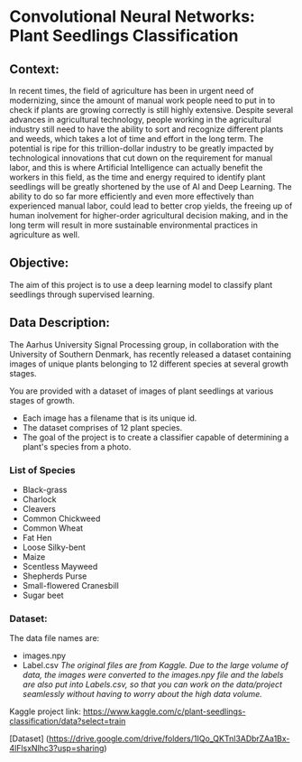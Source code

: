 # Convolutional Neural Networks: Plant Seedlings Classification
## Context:
In recent times, the field of agriculture has been in urgent need of modernizing, since the amount of manual work people need to put in to check if plants are growing correctly is still highly extensive. Despite several advances in agricultural technology, people working in the agricultural industry still need to have the ability to sort and recognize different plants and weeds, which takes a lot of time and effort in the long term. The potential is ripe for this trillion-dollar industry to be greatly impacted by technological innovations that cut down on the requirement for manual labor, and this is where Artificial Intelligence can actually benefit the workers in this field, as the time and energy required to identify plant seedlings will be greatly shortened by the use of AI and Deep Learning. The ability to do so far more efficiently and even more effectively than experienced manual labor, could lead to better crop yields, the freeing up of human inolvement for higher-order agricultural decision making, and in the long term will result in more sustainable environmental practices in agriculture as well.

## Objective:
The aim of this project is to use a deep learning model to classify plant seedlings through supervised learning.

## Data Description:
The Aarhus University Signal Processing group, in collaboration with the University of Southern Denmark, has recently released a dataset containing images of unique plants belonging to 12 different species at several growth stages.

You are provided with a dataset of images of plant seedlings at various stages of growth.
- Each image has a filename that is its unique id.
- The dataset comprises of 12 plant species.
- The goal of the project is to create a classifier capable of determining a plant's species from a photo.


### List of Species

- Black-grass
- Charlock
- Cleavers
- Common Chickweed
- Common Wheat
- Fat Hen
- Loose Silky-bent
- Maize
- Scentless Mayweed
- Shepherds Purse
- Small-flowered Cranesbill
- Sugar beet


### Dataset:

The data file names are:
- images.npy
- Label.csv
_The original files are from Kaggle. Due to the large volume of data, the images were converted to the images.npy file and the labels are also put into Labels.csv, so that you can work on the data/project seamlessly without having to worry about the high data volume._

Kaggle project link: https://www.kaggle.com/c/plant-seedlings-classification/data?select=train








[Dataset] (https://drive.google.com/drive/folders/1IQo_QKTnl3ADbrZAa1Bx-4lFlsxNlhc3?usp=sharing)